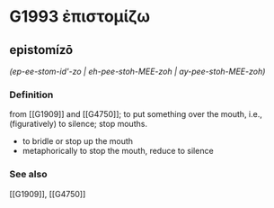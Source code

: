 # G1993 ἐπιστομίζω

## epistomízō

_(ep-ee-stom-id'-zo | eh-pee-stoh-MEE-zoh | ay-pee-stoh-MEE-zoh)_

### Definition

from [[G1909]] and [[G4750]]; to put something over the mouth, i.e., (figuratively) to silence; stop mouths.

- to bridle or stop up the mouth
- metaphorically to stop the mouth, reduce to silence

### See also

[[G1909]], [[G4750]]

